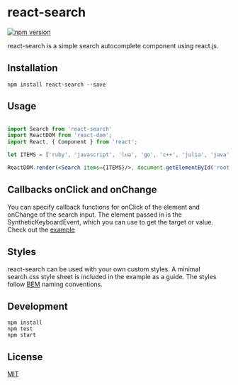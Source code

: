# react-search

[![npm version](https://badge.fury.io/js/react-search.svg)](https://badge.fury.io/js/react-search)

react-search is a simple search autocomplete component using react.js.

## Installation

`npm install react-search --save`

## Usage

```jsx

import Search from 'react-search'
import ReactDOM from 'react-dom';
import React, { Component } from 'react';

let ITEMS = ['ruby', 'javascript', 'lua', 'go', 'c++', 'julia', 'java', 'c', 'scala','haskell']

ReactDOM.render(<Search items={ITEMS}/>, document.getElementById('root'));

```

## Callbacks onClick and onChange

You can specify callback functions for onClick of the element and onChange of the search input. The element passed in is the SyntheticKeyboardEvent, which you can use to get the target or value. Check out the [example](https://github.com/StevenIseki/react-search/tree/master/example)

## Styles

react-search can be used with your own custom styles. A minimal search.css style sheet is included in the example as a guide. The styles follow [BEM](https://en.bem.info/method/definitions/) naming conventions.

## Development
    npm install
    npm test
    npm start

## License

[MIT](http://isekivacenz.mit-license.org/)
